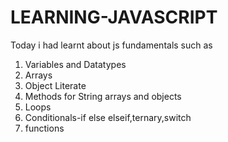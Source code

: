 # LEARNING-JAVASCRIPT

Today i had learnt about js fundamentals such as 
1. Variables and Datatypes
2. Arrays
3. Object Literate
4. Methods for String arrays and objects
5. Loops
6. Conditionals-if else elseif,ternary,switch
7. functions

